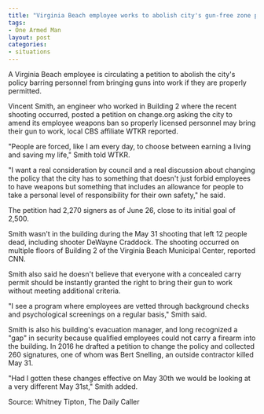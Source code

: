 ```yaml
---
title: "Virginia Beach employee works to abolish city's gun-free zone policy"
tags:
- One Armed Man
layout: post
categories:
- situations
---
```


A Virginia Beach employee is circulating a petition to abolish the city's policy barring personnel from bringing guns into work if they are properly permitted.

Vincent Smith, an engineer who worked in Building 2 where the recent shooting occurred, posted a petition on change.org asking the city to amend its employee weapons ban so properly licensed personnel may bring their gun to work, local CBS affiliate WTKR reported.

"People are forced, like I am every day, to choose between earning a living and saving my life," Smith told WTKR.

"I want a real consideration by council and a real discussion about changing the policy that the city has to something that doesn't just forbid employees to have weapons but something that includes an allowance for people to take a personal level of responsibility for their own safety," he said.

The petition had 2,270 signers as of June 26, close to its initial goal of 2,500.

Smith wasn't in the building during the May 31 shooting that left 12 people dead, including shooter DeWayne Craddock. The shooting occurred on multiple floors of Building 2 of the Virginia Beach Municipal Center, reported CNN.

Smith also said he doesn't believe that everyone with a concealed carry permit should be instantly granted the right to bring their gun to work without meeting additional criteria.

"I see a program where employees are vetted through background checks and psychological screenings on a regular basis," Smith said.

Smith is also his building's evacuation manager, and long recognized a "gap" in security because qualified employees could not carry a firearm into the building. In 2016 he drafted a petition to change the policy and collected 260 signatures, one of whom was Bert Snelling, an outside contractor killed May 31.

"Had I gotten these changes effective on May 30th we would be looking at a very different May 31st," Smith added.

Source: Whitney Tipton, The Daily Caller